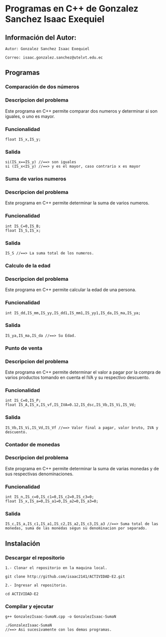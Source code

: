 # Programas en C++ de Gonzalez Sanchez Isaac Exequiel
## Información del Autor:
`Autor: Gonzalez Sanchez Isaac Exequiel`

`Correo: isaac.gonzalez.sanchez@utelvt.edu.ec`

## Programas
### Comparación de dos números
### Descripcion del problema
Este programa en C++ permite comparar dos numeros y determinar si son iguales, o uno es mayor.
### Funcionalidad
```
float IS_x,IS_y;
```
### Salida
```
si(IS_x==IS_y) //==> son iguales
si (IS_x<IS_y) //==> y es el mayor, caso contrario x es mayor
```


### Suma de varios numeros
### Descripcion del problema
Este programa en C++ permite determinar la suma de varios numeros.
### Funcionalidad
```
int IS_C=0,IS_B;
float IS_S,IS_x;
```
### Salida
```
IS_S //==> La suma total de los numeros.
```


### Calculo de la edad
### Descripcion del problema
Este programa en C++ permite calcular la edad de una persona.
### Funcionalidad
```
int IS_dd,IS_mm,IS_yy,IS_dd1,IS_mm1,IS_yy1,IS_da,IS_ma,IS_ya;
```
### Salida
```
IS_ya,IS_ma,IS_da //==> Su Edad.
```


### Punto de venta
### Descripcion del problema
Este programa en C++ permite determinar el valor a pagar por la compra de varios productos tomando en cuenta el IVA y su respectivo descuento.
### Funcionalidad
```
int IS_C=0,IS_P;
float IS_A,IS_x,IS_vf,IS_IVA=0.12,IS_dsc,IS_Vb,IS_Vi,IS_Vd;
```
### Salida
```
IS_Vb,IS_Vi,IS_Vd,IS_Vf //==> Valor final a pagar, valor bruto, IVA y descuento.
```


### Contador de monedas
### Descripcion del problema
Este programa en C++ permite determinar la suma de varias monedas y de sus respectivas denominaciones.
### Funcionalidad
```
int IS_n,IS_c=0,IS_c1=0,IS_c2=0,IS_c3=0;
float IS_x,IS_a=0,IS_a1=0,IS_a2=0,IS_a3=0;
```
### Salida
```
IS_c,IS_a,IS_c1,IS_a1,IS_c2,IS_a2,IS_c3,IS_a3 //==> Suma total de las monedas, suma de las monedas segun su denominacion por separado.
```

## Instalación
### Descargar el repositorio
```
1.- Clonar el repositorio en la maquina local.

git clone http://github.com/isaac2141/ACTIVIDAD-E2.git
```
```
2.- Ingresar al repositorio.

cd ACTIVIDAD-E2
```
### Compilar y ejecutar
```
g++ GonzalezIsaac-SumaN.cpp -o GonzalezIsaac-SumaN
```
```
./GonzalezIsaac-SumaN
//==> Asi sucesivamente con los demas programas.
```



